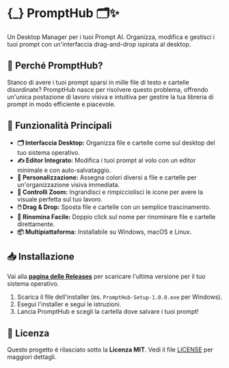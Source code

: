 # {_} PromptHub 🗂️✨

Un Desktop Manager per i tuoi Prompt AI. Organizza, modifica e gestisci i tuoi prompt con un'interfaccia drag-and-drop ispirata al desktop.

## 🎯 Perché PromptHub?

Stanco di avere i tuoi prompt sparsi in mille file di testo e cartelle disordinate? PromptHub nasce per risolvere questo problema, offrendo un'unica postazione di lavoro visiva e intuitiva per gestire la tua libreria di prompt in modo efficiente e piacevole.

## 🚀 Funzionalità Principali

*   **🗂️ Interfaccia Desktop:** Organizza file e cartelle come sul desktop del tuo sistema operativo.
*   **✍️ Editor Integrato:** Modifica i tuoi prompt al volo con un editor minimale e con auto-salvataggio.
*   **🎨 Personalizzazione:** Assegna colori diversi a file e cartelle per un'organizzazione visiva immediata.
*   **🤏 Controlli Zoom:** Ingrandisci e rimpicciolisci le icone per avere la visuale perfetta sul tuo lavoro.
*   **🖱️ Drag & Drop:** Sposta file e cartelle con un semplice trascinamento.
*   **🔎 Rinomina Facile:** Doppio click sul nome per rinominare file e cartelle direttamente.
*   **📦 Multipiattaforma:** Installabile su Windows, macOS e Linux.

## 📥 Installazione

Vai alla [**pagina delle Releases**](https://github.com/Tuo-Username/PromptHub/releases) per scaricare l'ultima versione per il tuo sistema operativo.

1.  Scarica il file dell'installer (es. `PromptHub-Setup-1.0.0.exe` per Windows).
2.  Esegui l'installer e segui le istruzioni.
3.  Lancia PromptHub e scegli la cartella dove salvare i tuoi prompt!

## 📜 Licenza

Questo progetto è rilasciato sotto la **Licenza MIT**. Vedi il file [LICENSE](LICENSE) per maggiori dettagli.
